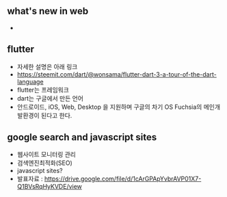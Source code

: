 ## what's new in web
- 

## flutter 
- 자세한 설명은 아래 링크
- https://steemit.com/dart/@wonsama/flutter-dart-3-a-tour-of-the-dart-language
- flutter는 프레임워크
- dart는 구글에서 만든 언어
- 안드로이드, iOS, Web, Desktop 을 지원하며 구글의 차기 OS Fuchsia의 메인개발환경이 된다고 한다.


## google search and javascript sites
- 웹사이트 모니터링 관리
- 검색엔진최적화(SEO)
- javascript sites?
- 발표자료 : https://drive.google.com/file/d/1cArGPApYvbrAVP01X7-Q1BVsRqHyKVDE/view

